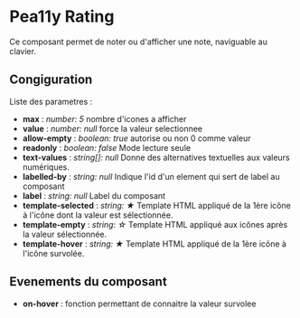 Pea11y Rating
=============

Ce composant permet de noter ou d'afficher une note, naviguable au clavier.

Congiguration
-------------
Liste des parametres :
* **max** : *number: 5* nombre d'icones a afficher
* **value** : *number: null* force la valeur selectionnee 
* **allow-empty** : *boolean: true* autorise ou non 0 comme valeur
* **readonly** : *boolean: false* Mode lecture seule 
* **text-values** : *string[]: null* Donne des alternatives textuelles aux valeurs numériques.
* **labelled-by** : *string: null* Indique l'id d'un element qui sert de label au composant
* **label** : *string: null* Label du composant
* **template-selected** : *string: ★* Template HTML appliqué de la 1ère icône à l'icône dont la valeur est sélectionnée.
* **template-empty** : *string: ☆* Template HTML appliqué aux icônes après la valeur sélectionnée.
* **template-hover** : *string: ★* Template HTML appliqué de la 1ère icône à l'icône survolée.


Evenements du composant
-----------------------
* **on-hover** : fonction permettant de connaitre la valeur survolee
